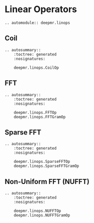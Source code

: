 # Linear Operators

```{eval-rst}
.. automodule:: deepmr.linops
```

## Coil
```{eval-rst}
.. autosummary::
	:toctree: generated
	:nosignatures:
	
	deepmr.linops.CoilOp
```


## FFT
```{eval-rst}
.. autosummary::
	:toctree: generated
	:nosignatures:
	
	deepmr.linops.FFTOp
	deepmr.linops.FFTGramOp
```

## Sparse FFT
```{eval-rst}
.. autosummary::
	:toctree: generated
	:nosignatures:
	
	deepmr.linops.SparseFFTOp
	deepmr.linops.SparseFFTGramOp
```

## Non-Uniform FFT (NUFFT)
```{eval-rst}
.. autosummary::
	:toctree: generated
	:nosignatures:
	
	deepmr.linops.NUFFTOp
	deepmr.linops.NUFFTGramOp
```
